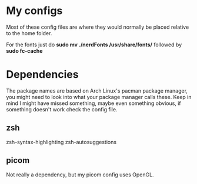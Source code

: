 # My configs
Most of these config files are where they would normally be placed relative to the home folder.

For the fonts just do **sudo mv ./nerdFonts /usr/share/fonts/** followed by **sudo fc-cache**


# Dependencies
The package names are based on Arch Linux's pacman package manager, you might need to look into what your package manager calls these.
Keep in mind I might have missed something, maybe even something obvious, if something doesn't work check the config file.

## zsh
zsh-syntax-highlighting
zsh-autosuggestions

## picom
Not really a dependency, but my picom config uses OpenGL.
